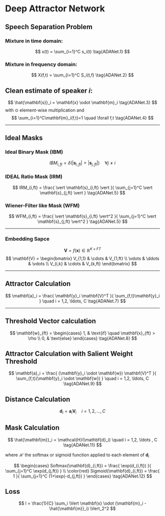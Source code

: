 # Deep Attractor Network
## Speech Separation Problem
### Mixture in time domain:
$$
x(t) = \sum_{i=1}^C s_i(t)
\tag{ADANet.1}
$$
### Mixture in frequency domain:
$$
X(f,t) = \sum_{i=1}^C S_i(t,f)
\tag{ADANet.2}
$$



## Clean estimate of speaker $i$:
$$
\hat{\mathbf{s}}_i = \mathbf{x} \odot \mathbf{m}_i
\tag{ADANet.3}
$$
with $\odot$ element-wise multiplication and
$$
\sum_{i=1}^C\mathbf{m}_i(f,t)=1 \quad \forall f,t
\tag{ADANet.4}
$$

---

## Ideal Masks

### Ideal Binary Mask (IBM)
$$
IBM_{i,ft} =
\delta(\vert \mathbf{s}_{i,ft} \vert > \vert \mathbf{s}_{j,ft} \vert)
\quad \forall j \neq i
\tag{ADANet.5}
$$

### IDEAL Ratio Mask (IRM)
$$
IRM_{i,ft} =
\frac{
    \vert \mathbf{s}_{i,ft} \vert
}{
    \sum_{j=1}^C \vert \mathbf{s}_{j,ft} \vert
}
\tag{ADANet.5}
$$

### Wiener-Filter like Mask (WFM)
$$
WFM_{i,ft} =
\frac{
    \vert \mathbf{s}_{i,ft} \vert^2
}{
    \sum_{j=1}^C \vert \mathbf{s}_{j,ft} \vert^2
}
\tag{ADANet.5}
$$

---

### Embedding Sapce
$$
\mathbf{V} = f(\mathbf{x}) \in \mathbb{R}^{K \times FT}
\tag{ADANet.6}
$$
$$
\mathbf{V} =
\begin{bmatrix}
V_{1,1}    & \cdots     & V_{1,ft}  \\
\vdots     & \ddots     & \vdots    \\
V_{i,k}     & \cdots    & V_{k,ft}
\end{bmatrix}
$$

---

## Attractor Calculation
$$
\mathbf{a}_i = \frac{
\mathbf{y}_i \mathbf{V}^T
}{
\sum_{f,t}\mathbf{y}_i
}
\quad i = 1,2, \ldots, C
\tag{ADANet.7}
$$

---

## Threshold Vector calculation
$$
\mathbf{w}_{ft} = 
\begin{cases}
1, & \text{if} \quad \mathbf{x}_{ft} > \rho \\
0, & \text{else}
\end{cases}
\tag{ADANet.8}
$$

## Attractor Calculation with Salient Weight Threshold
$$
\mathbf{a}_i = \frac{
(\mathbf{y}_i \odot \mathbf{w}) \mathbf{V}^T
}{
\sum_{f,t}(\mathbf{y}_i \odot \mathbf{w})
}
\quad i = 1,2, \ldots, C
\tag{ADANet.9}
$$

## Distance Calculation
$$
\mathbf{d}_i = \mathbf{a}_i \mathbf{V}_i
\quad i = 1,2, \ldots , C
\tag{ADANet.10}
$$

## Mask Calculation
$$
\hat{\mathbf{m}}_i = \mathcal{H}(\mathbf{d}_i)
\quad i = 1,2, \ldots , C
\tag{ADANet.11}
$$

where $\mathcal{H}$ the softmax or sigmoid function applied to each element of $\mathbf{d}_i$

$$
\begin{cases}
Softmax(\mathbf{d}_{i,ft}) = 
\frac{
    \exp(d_{i,ft})
}{
    \sum_{j=1}^C \exp(d_{j,ft})
}
\\
\color{red}
Sigmoid(\mathbf{d}_{i,ft}) = 
\frac{
    1
}{
    \sum_{j=1}^C (1+\exp(-d_{j,ft})
}
\end{cases}
\tag{ADANet.12}
$$

## Loss

$$
l = \frac{1}{C} \sum_i \Vert \mathbf{x} \odot (\mathbf{m}_i - \hat{\mathbf{m}}_i) \Vert_2^2
$$
